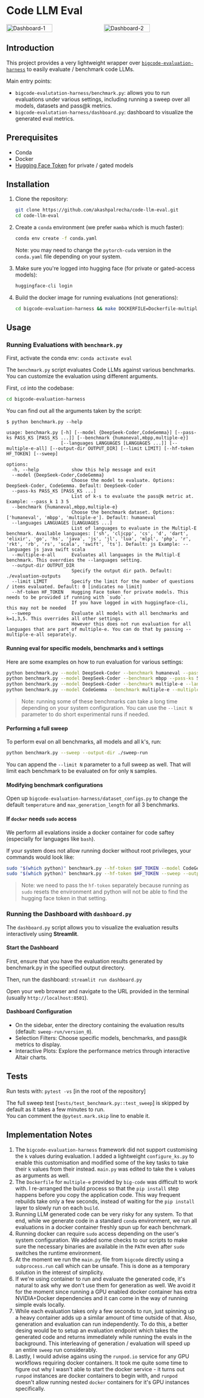 # Code LLM Eval

<div style="display: flex; gap: 10px;">
    <img src="screenshots/capture-1.png" alt="Dashboard-1" width="49%"/>
    <img src="screenshots/capture-2.png" alt="Dashboard-2" width="49%"/>
</div>

## Introduction

This project provides a very lightweight wrapper over [`bigcode-evaluation-harness`](https://github.com/bigcode-project/bigcode-evaluation-harness/) to easily evaluate / benchmark code LLMs.

Main entry points:

- `bigcode-evalutation-harness/benchmark.py`: allows you to run evaluations under various settings, including running a sweep over all models, datasets and pass@k metrics.
- `bigcode-evalutation-harness/dashboard.py`: dashboard to visualize the generated eval metrics.

## Prerequisites

- Conda
- Docker
- [Hugging Face Token](https://huggingface.co/settings/tokens) for private / gated models

## Installation

1. Clone the repository:
    ```bash
    git clone https://github.com/akashpalrecha/code-llm-eval.git
    cd code-llm-eval
    ```

2. Create a `conda` environment (we prefer `mamba` which is much faster):
    ```bash
    conda env create -f conda.yaml
    ```
    Note: you may need to change the `pytorch-cuda` version in the `conda.yaml` file depending on your system.

3. Make sure you're logged into hugging face (for private or gated-access models):
    ```bash
    huggingface-cli login
    ```

4. Build the docker image for running evaluations (not generations):
    ```bash
    cd bigcode-evaluation-harness && make DOCKERFILE=Dockerfile-multiple all
    ```

## Usage

### Running Evaluations with `benchmark.py`

First, activate the conda env: `conda activate eval`

The `benchmark.py` script evaluates Code LLMs against various benchmarks. You can customize the evaluation using different arguments.

First, `cd` into the codebase:

```bash
cd bigcode-evaluation-harness
```

You can find out all the arguments taken by the script:

```shell
$ python benchmark.py --help

usage: benchmark.py [-h] [--model {DeepSeek-Coder,CodeGemma}] [--pass-ks PASS_KS [PASS_KS ...]] [--benchmark {humaneval,mbpp,multiple-e}]
                    [--languages LANGUAGES [LANGUAGES ...]] [--multiple-e-all] [--output-dir OUTPUT_DIR] [--limit LIMIT] [--hf-token HF_TOKEN] [--sweep]

options:
  -h, --help            show this help message and exit
  --model {DeepSeek-Coder,CodeGemma}
                        Choose the model to evaluate. Options: DeepSeek-Coder, CodeGemma. Default: DeepSeek-Coder
  --pass-ks PASS_KS [PASS_KS ...]
                        List of k-s to evaluate the pass@k metric at. Example: --pass_k 1 3 5
  --benchmark {humaneval,mbpp,multiple-e}
                        Choose the benchmark dataset. Options: ['humaneval', 'mbpp', 'multiple-e']. Default: humaneval
  --languages LANGUAGES [LANGUAGES ...]
                        List of languages to evaluate in the Multipl-E benchmark. Available languages: ['sh', 'cljcpp', 'cs', 'd', 'dart', 'elixir', 'go', 'hs', 'java', 'js', 'jl', 'lua', 'mlpl', 'php', 'r', 'rkt', 'rb', 'rs', 'scala', 'swift', 'ts']. Default: js Example: --languages js java swift scala
  --multiple-e-all      Evaluates all languages in the Multipl-E benchmark. This overrdies the --languages setting.
  --output-dir OUTPUT_DIR
                        Specify the output dir path. Default: ./evaluation-outputs
  --limit LIMIT         Specify the limit for the number of questions / items evaluated. Default: 0 [indicates no limit]
  --hf-token HF_TOKEN   Hugging Face token for private models. This needs to be provided if running with `sudo`. 
                        If you have logged in with huggingface-cli, this may not be needed
  --sweep               Evaluate all models with all benchmarks and k=1,3,5. This overrides all other settings. 
                        However this does not run evaluation for all languages that are part of multiple-e. You can do that by passing --multiple-e-all separately.
```

#### Running eval for specific models, benchmarks and `k` settings

Here are some examples on how to run evaluation for various settings:

```bash
python benchmark.py --model DeepSeek-Coder --benchmark humaneval --pass-ks 1 3 5 --output-dir ./eval-outputs --limit 50
python benchmark.py --model DeepSeek-Coder --benchmark mbpp --pass-ks 5 --output-dir ./eval-outputs --limit 50
python benchmark.py --model DeepSeek-Coder --benchmark multiple-e --languages js php go --pass-ks 1 3 5 --output-dir ./eval-outputs --limit 50
python benchmark.py --model CodeGemma --benchmark multiple-e --multiple-e-all --pass-ks 5 --output-dir ./eval-outputs
```

> Note: running some of these benchmarks can take a long time depending on your system configuration. 
You can use the `--limit N` parameter to do short experimental runs if needed.

#### Performing a full sweep

To perform eval on all benchmarks, all models and all k's, run:

```bash
python benchmark.py --sweep --output-dir ./sweep-run
```

You can append the `--limit N` parameter to a full sweep as well. That will limit each benchmark to be evaluated on for only `N` samples.

#### Modifying benchmark configurations

Open up `bigcode-evaluation-harness/dataset_configs.py` to change the default `temperature` and `max_generation_length` for all 3 benchmarks.

#### If `docker` needs `sudo` access

We perform all evalations inside a docker container for code saftey (especially for languages like `bash`).

If your system does not allow running docker without root privileges, your commands would look like:

```bash
sudo "$(which python)" benchmark.py --hf-token $HF_TOKEN --model CodeGemma --benchmark humaneval --pass_ks 1 3 5
sudo "$(which python)" benchmark.py --hf-token $HF_TOKEN --sweep --output-dir ./sweep-run
```

> Note: we need to pass the `hf-token` separately because running as `sudo` resets the environment and python will 
not be able to find the hugging face token in that setting.

###  Running the Dashboard with `dashboard.py`

The `dashboard.py` script allows you to visualize the evaluation results interactively using **Streamlit**.

#### Start the Dashboard

First, ensure that you have the evaluation results generated by benchmark.py in the specified output directory.

Then, run the dashboard: `streamlit run dashboard.py`

Open your web browser and navigate to the URL provided in the terminal (usually `http://localhost:8501`).

#### Dashboard Configuration

- On the sidebar, enter the directory containing the evaluation results (default: `sweep-run/version_0`).
- Selection Filters: Choose specific models, benchmarks, and pass@k metrics to display.
- Interactive Plots: Explore the performance metrics through interactive Altair charts.

## Tests

Run tests with: `pytest -vs` [in the root of the repository]<br>

The full sweep test [`tests/test_benchmark.py::test_sweep`] is skipped by default as it takes a few minutes to run.<br>
You can comment the `@pytest.mark.skip` line to enable it.

## Implementation Notes

1. The `bigcode-evaluation-harness` framework did not support customising the `k` values during evaluation. I added a lightweight `configure_ks.py` to enable this customisation and modified some of the key tasks to take their `k` values from their instead. `main.py` was edited to take the `k` values as arguments as well.
2. The `Dockerfile` for `multiple-e` provided by `big-code` was difficult to work with. I re-arranged the build process so that the `pip install` step happens before you copy the application code. This way frequent rebuilds take only a few seconds, instead of waiting for the `pip install` layer to slowly run on each `build`.
3. Running LLM generated code can be very risky for any system. To that end, while we generate code in a standard `conda` environment, we run all evaluations in a docker container freshly spun up for each benchmark. 
4. Running docker can require `sudo` access depending on the user's system configuration. We added some checks to our scripts to make sure the necessary binaries are available in the `PATH` even after `sudo` switches the runtime environment.
5. At the moment we run the `main.py` file from `bigcode` directly using a `subprocess.run` call which can be unsafe. This is done as a temporary solution in the interest of simplicity.
6. If we're using container to run and evaluate the generated code, it's natural to ask why we don't use them for generation as well. We avoid it for the moment since running a GPU enabled docker container has extra NVIDIA+Docker dependencies and it can come in the way of running simple evals locally.
7. While each evaluation takes only a few seconds to run, just spinning up a heavy container adds up a similar amount of time outside of that. Also, generation and evaluation can run independently. To do this, a better desing would be to setup an evaluation endpoint which takes the generated code and returns immediately while running the evals in the background. This interleaving of generation / evaluation will speed up an entire `sweep` run considerably.
8. Lastly, I would advise agains using the `runpod.io` service for any GPU workflows requiring docker containers. It took me quite some time to figure out why I wasn't able to start the docker service - it turns out `runpod` instances are docker containers to begin with, and `runpod` doesn't allow running nested `docker` containers for it's GPU instances specifically.

